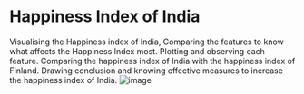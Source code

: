 # Happiness Index of India
 Visualising the Happiness index of India, Comparing the features to know what affects the Happiness Index most.
 Plotting and observing each feature. 
 Comparing the happiness index of India with the happiness index of Finland.
 Drawing conclusion and knowing effective measures to increase the happiness index of India.
 ![image](https://user-images.githubusercontent.com/65447390/117574600-951e4180-b0fb-11eb-8236-4428447c8b71.png)

